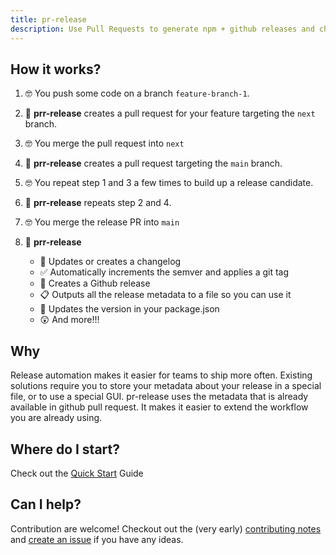 ```yaml
---
title: pr-release
description: Use Pull Requests to generate npm + github releases and changelogs
---
```


## How it works?

1. 🤓 You push some code on a branch `feature-branch-1`.
2. 🚀 **prr-release** creates a pull request for your feature targeting the `next` branch.
3. 🤓 You merge the pull request into `next`
4. 🚀 **prr-release** creates a pull request targeting the `main` branch.
5. 🤓 You repeat step 1 and 3 a few times to build up a release candidate.
6. 🚀 **prr-release** repeats step 2 and 4.
7. 🤓 You merge the release PR into `main`
8. 🚀 **prr-release** 

    - 🚢 Updates or creates a changelog
    - ✅ Automatically increments the semver and applies a git tag
    - 🐙 Creates a Github release
    - 📋 Outputs all the release metadata to a file so you can use it
    - 🎉 Updates the version in your package.json
    - 😲 And more!!!

## Why

Release automation makes it easier for teams to ship more often.  Existing solutions require you to store your metadata about your release in a special file, or to use a special GUI.  pr-release uses the metadata that is already available in github pull request.  It makes it easier to extend the workflow you are already using.

## Where do I start?

Check out the [Quick Start](./quick-start/) Guide

## Can I help?

Contribution are welcome!  Checkout out the (very early) [contributing notes](https://github.com/JAForbes/pr-release/blob/next/lib/contributing.md) and [create an issue](https://github.com/JAForbes/pr-release/issues/new) if you have any ideas.